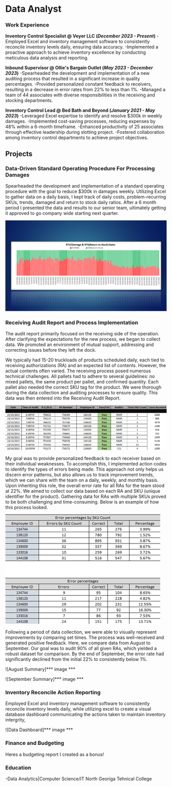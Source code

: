 # Data Analyst

### Work Experience
**Inventory Control Specialist @ Veyer LLC (_December 2023 - Present_)**
-Employed Excel and inventory management software to consistently reconcile inventory levels daily, ensuring data accuracy.
-Implemented a proactive approach to achieve inventory excellence by conducting meticulous data analysis and reporting.

**Inbound Supervisor @ Ollie's Bargain Outlet (_May 2023 - December 2023_)**
-Spearheaded the development and implementation of a new auditing process that resulted in a significant increase in quality percentages.
-Provided personalized constant feedback to receivers, resulting in a decrease in error rates from 22% to less than 1%.
-Managed a team of 44 associates with diverse responsibilities in the receiving and stocking departments.

**Inventory Control Lead @ Bed Bath and Beyond (_January 2021 - May 2023_)**
-Leveraged Excel expertise to identify and resolve $300k in weekly damages.
-Implemented cost-saving processes, reducing expenses by 48% within a 6-month timeframe.
-Enhanced productivity of 25 associates through effective leadership during slotting project.
-Fostered collaboration among inventory control departments to achieve project objectives.

## Projects
### Data-Driven Standard Operating Procedure For Processing Damages

Spearheaded the development and implementation of a standard operating procedure with the goal to reduce $300k in damages weekly. Utilizing Excel to gather data on a daily basis, I kept track of daily costs, problem-recurring SKUs, trends, damaged and return to stock daily ratios. After a 6 month period I presented the data and results to our senior team, ultimately getting it approved to go company wide starting next quarter.

![Damage & Return to Stock Ration](Files/dmgrtsratio.png)

### Receiving Audit Report and Process Implementation

The audit report primarily focused on the receiving side of the operation. After clarifying the expectations for the new process, we began to collect data. We promoted an environment of mutual support, addressing and correcting issues before they left the dock.

We typically had 15-20 truckloads of products scheduled daily, each tied to receiving authorizations (RA) and an expected list of contents. However, the actual contents often varied. The receiving process posed numerous technical challenges. All pallets had to adhere to several guidelines: no mixed pallets, the same product per pallet, and confirmed quantity. Each pallet also needed the correct SKU tag for the product. We were thorough during the data collection and auditing processes to ensure quality. This data was then entered into the Receiving Audit Report.

![General Data Entry](Files/rcvv.png)

My goal was to provide personalized feedback to each receiver based on their individual weaknesses. To accomplish this, I implemented action codes to identify the types of errors being made. This approach not only helps us discern error patterns, but also allows us to track improvement trends, which we can share with the team on a daily, weekly, and monthly basis. Upon inheriting this role, the overall error rate for all RAs for the team stood at 22%. We aimed to collect our data based on each RA and SKU (unique identifier for the product). Gathering data for RAs with multiple SKUs proved to be both challenging and time-consuming. Below is an example of how this process looked.

![Errors BY SKU Quantity](Files/rcv2.png)

Following a period of data collection, we were able to visually represent improvements by comparing set times. The process was well-received and generated positive feedback. Here, we compare data from August to September. Our goal was to audit 90% of all given RAs, which yielded a robust dataset for comparison. By the end of September, the error rate had significantly declined from the initial 22% to consistently below 1%.

![August Summary]*** image *** 

![September Summary]*** image *** 

### Inventory Reconcile Action Reporting 

Employed Excel and inventory management software to consistently reconcile inventory levels daily, while utilizing excel to create a visual database dashboard communicating the actions taken to maintain inventory intergrity,

![Data Dashboard]*** image *** 

### Finance and Budgeting 

Heres a budgeting report I created as a bonus!

### Education
-Data Analytics|Computer Science/IT North Georiga Tehnical College
